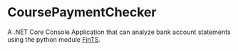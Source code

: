 # CoursePaymentChecker

A .NET Core Console Application that can analyze bank account statements using the python module [FinTS](https://github.com/raphaelm/python-fints).
